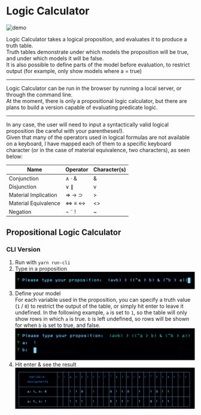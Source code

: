 # Logic Calculator

![demo](screenshots/demo.gif)

Logic Calculator takes a logical proposition, and evaluates it to produce a truth table.  
Truth tables demonstrate under which models the proposition will be true, and under which models it will be false.  
It is also possible to define parts of the model before evaluation, to restrict output (for example, only show models where a = true)

---

Logic Calculator can be run in the browser by running a local server, or through the command line.  
At the moment, there is only a propositional logic calculator, but there are plans to build a version capable of evaluating predicate logic.

---
In any case, the user will need to input a syntactically valid logical proposition (be careful with your parentheses!).  
Given that many of the operators used in logical formulas are not available on a keyboard, I have mapped each of them to a specific keyboard character (or in the case of material equivalence, two characters), as seen below:

| Name                | Operator      | Character(s)  |
| ------------------- | ------------- | ------------- |
| Conjunction         | ∧ · &         | &             |
| Disjunction         | ∨ ∥           | v             |
| Material Implication| ⇒ → ⊃         | >             |
| Material Equivalence| ⇔ ≡ ↔         | <>            |
| Negation            | ¬ ˜ !         | ~             |

## Propositional Logic Calculator
### CLI Version
1. Run with `yarn run-cli`
2. Type in a proposition  
![proposition](./screenshots/please_type_in_your_proposition.png)
3. Define your model  
    For each variable used in the proposition, you can specify a truth value (`1` / `0`) to restrict the output of the table, or simply hit enter to leave it undefined. In the following example, `a` is set to `1`, so the table will only show rows in which `a` is true. `b` is left undefined, so rows will be shown for when `b` is set to true, and false.
![model](./screenshots/define_model.png)
4. Hit enter & see the result
![result](./screenshots/result.png)